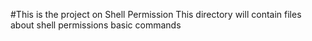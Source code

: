 #This is the project on Shell Permission 
This directory will contain files about shell permissions basic commands 
